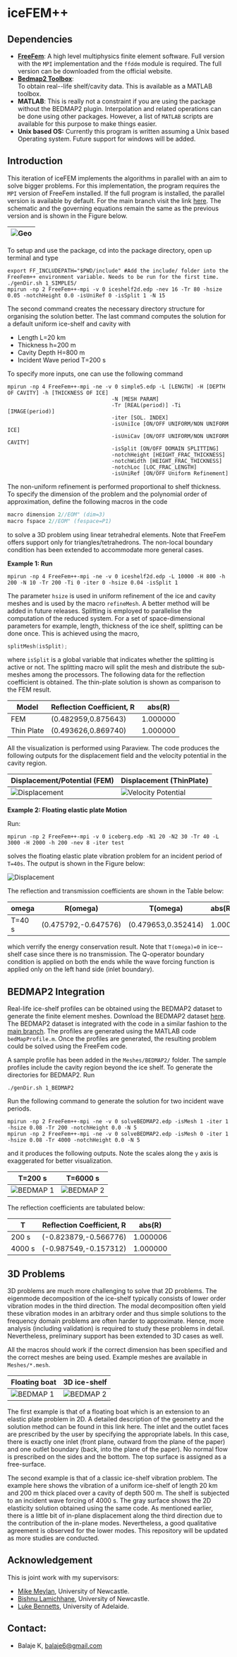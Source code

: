 # iceFEM++

## Dependencies
- [**FreeFem**](https://freefem.org):
    A high level multiphysics finite element software. Full version with the `MPI` implementation and the `ffddm` module is required. The full version can be downloaded from the official website.
- [**Bedmap2 Toolbox**](https://au.mathworks.com/matlabcentral/fileexchange/42353-bedmap2-toolbox-for-matlab):      
    To obtain real--life shelf/cavity data. This is available as a MATLAB toolbox.
- **MATLAB**: This is really not a constraint if you are using the package without the BEDMAP2 plugin. Interpolation and related operations can be done using other packages. However, a list of `MATLAB` scripts are available for this purpose to make things easier.
- **Unix based OS:** Currently this program is written assuming a Unix based Operating system. Future support for windows will be added.

## Introduction

This iteration of iceFEM implements the algorithms in parallel with an aim to solve bigger problems. For this implementation, the program requires the ``MPI`` version of FreeFem installed. If the full program is installed, the parallel version is available by default. For the main branch visit the link [here](https://github.com/Balaje/iceFem/tree/master). The schematic and
the governing equations remain the same as the previous version and is shown in the Figure below.

| ![Geo](./Images/iceGeo.png)
| ----------------------------------

To setup and use the package, cd into the package directory, open up terminal and type

```shell
export FF_INCLUDEPATH="$PWD/include" #Add the include/ folder into the FreeFem++ environment variable. Needs to be run for the first time.
./genDir.sh 1_SIMPLE5/
mpirun -np 2 FreeFem++-mpi -v 0 iceshelf2d.edp -nev 16 -Tr 80 -hsize 0.05 -notchHeight 0.0 -isUniRef 0 -isSplit 1 -N 15
```

The second command creates the necessary directory structure for organising the solution better. The last command computes the solution for a default uniform ice-shelf and cavity with

* Length L=20 km
* Thickness h=200 m
* Cavity Depth H=800 m
* Incident Wave period T=200 s

To specify more inputs, one can use the following command

```shell
mpirun -np 4 FreeFem++-mpi -ne -v 0 simple5.edp -L [LENGTH] -H [DEPTH OF CAVITY] -h [THICKNESS OF ICE]
                                 -N [MESH PARAM]
                                 -Tr [REAL(period)] -Ti [IMAGE(period)]
                                 -iter [SOL. INDEX]
                                 -isUniIce [ON/OFF UNIFORM/NON UNIFORM ICE]
                                 -isUniCav [ON/OFF UNIFORM/NON UNIFORM CAVITY]
                                 -isSplit [ON/OFF DOMAIN SPLITTING]
                                 -notchHeight [HEIGHT_FRAC_THICKNESS]
                                 -notchWidth [HEIGHT_FRAC_THICKNESS]
                                 -notchLoc [LOC_FRAC_LENGTH]   
                                 -isUniRef [ON/OFF Uniform Refinement]                              
```

The non-uniform refinement is performed proportional to shelf thickness. To specify the dimension of the problem and the polynomial order of approximation, define the following macros in the code

```cpp
macro dimension 2//EOM" (dim=3)
macro fspace 2//EOM" (fespace=P1)
```

to solve a 3D problem using linear tetrahedral elements. Note that FreeFem offers support only for triangles/tetrahedrons. The non-local boundary condition has been extended to accommodate  more general cases.


**Example 1: Run**

```shell
mpirun -np 4 FreeFem++-mpi -ne -v 0 iceshelf2d.edp -L 10000 -H 800 -h 200 -N 10 -Tr 200 -Ti 0 -iter 0 -hsize 0.04 -isSplit 1
```

The parameter ``hsize`` is used in uniform refinement of the ice and cavity meshes and is used by the macro ```refineMesh```. A better method will be added in future releases. Splitting is employed to parallelise the computation of the reduced system. For a set of space-dimensional parameters for example, length, thickness of the ice shelf, splitting can be done once. This is achieved using the macro,

``` cpp
splitMesh(isSplit);
```
where ```isSplit``` is a global variable that indicates whether the splitting is active or not. The splitting macro will split the mesh and distribute the sub-meshes among the processors. The following data for the reflection coefficient is obtained. The thin-plate solution is shown as comparison to the FEM result.

Model | Reflection Coefficient, R | abs(R) |
---- |----- | ---- |
FEM | (0.482959,0.875643) | 1.000000 |
Thin Plate| (0.493626,0.869740) | 1.000000 |

All the visualization is performed using Paraview. The code produces the following outputs for the displacement field and the velocity potential in the cavity region.

| Displacement/Potential (FEM) | Displacement (ThinPlate) |
| --- | ---- |
|  ![Displacement](./Images/ReDisp1.png) | ![Velocity Potential](./Images/RePhi1.png) |


**Example 2: Floating elastic plate Motion**

Run:
```shell
mpirun -np 2 FreeFem++-mpi -v 0 iceberg.edp -N1 20 -N2 30 -Tr 40 -L 3000 -H 2000 -h 200 -nev 8 -iter test
```
solves the floating elastic plate vibration problem for an incident period of ``T=40s``. The output is shown in the Figure below:

![Displacement](./Images/iceberg1.png)

The reflection and transmission coefficients are shown in the Table below:

omega | R(omega) | T(omega) | abs(R)^2+abs(T)^2 |
--- | --- | --- | --- |
T=40 s | (0.475792,-0.647576) | (0.479653,0.352414) | 1.00000 |

which verrify the energy conservation result. Note that `T(omega)=0` in ice--shelf case since there is no transmission. The Q-operator boundary condition is applied on both the ends while the wave forcing function is applied only on the left hand side (inlet boundary).


## BEDMAP2 Integration

Real-life ice-shelf profiles can be obtained using the BEDMAP2 dataset to generate the finite element meshes. Download the BEDMAP2 dataset [here](https://www.mathworks.com/matlabcentral/fileexchange/42353-bedmap2-toolbox-for-matlab). The BEDMAP2 dataset is integrated with the code in a similar fashion to the [main branch](https://github.com/Balaje/iceFem/tree/master#bedmap2-integration). The profiles are generated using the MATLAB code ```bedMapProfile.m```. Once the profiles are generated, the resulting problem could be solved using the FreeFem code.

A sample profile has been added in the ```Meshes/BEDMAP2/``` folder. The sample profiles include the cavity region beyond the ice shelf. To generate the directories for BEDMAP2. Run

```shell
./genDir.sh 1_BEDMAP2
```

 Run the following command to generate the solution for two incident wave periods.

```shell
mpirun -np 2 FreeFem++-mpi -ne -v 0 solveBEDMAP2.edp -isMesh 1 -iter 1 -hsize 0.08 -Tr 200 -notchHeight 0.0 -N 5
mpirun -np 2 FreeFem++-mpi -ne -v 0 solveBEDMAP2.edp -isMesh 0 -iter 1 -hsize 0.08 -Tr 4000 -notchHeight 0.0 -N 5
```

and it produces the following outputs. Note the scales along the ``y`` axis is exaggerated for better visualization.

| T=200 s | T=6000 s |
| --- | --- |
| ![BEDMAP 1](./Images/BM1.png) | ![BEDMAP 2](./Images/BM2.png) |

The reflection coefficients are tabulated below:

T | Reflection Coefficient, R | abs(R) |
---| ---- | ---- |
200 s| (-0.823879,-0.566776) |  1.000006|
4000 s | (-0.987549,-0.157312) | 1.000000 |


## 3D Problems

3D problems are much more challenging to solve that 2D problems. The eigenmode decomposition of the ice-shelf typically consists of lower order vibration modes in the third direction. The modal decomposition often yield these vibration modes in an arbitrary order and thus simple solutions to the frequency domain problems are often harder to approximate. Hence, more analysis (including validation) is required to study these problems in detail. Nevertheless, preliminary support has been extended to 3D cases as well.

All the macros should work if the correct dimension has been specified and the correct meshes are being used. Example meshes are available in ```Meshes/*.mesh```.

| Floating boat | 3D ice-shelf |
| --- | --- |
| ![BEDMAP 1](./Images/boatCav1.png) | ![BEDMAP 2](./Images/iceCav2.png) |

The first example is that of a floating boat which is an extension to an elastic plate problem in 2D. A detailed description of the geometry and the solution method can be found in this link here. The inlet and the outlet faces are prescribed by the user by specifying the appropriate labels. In this case, there is exactly one inlet (front plane, outward from the plane of the paper) and one outlet boundary (back, into the plane of the paper). No normal flow is prescribed on the sides and the bottom. The top surface is assigned as a free-surface.

The second example is that of a classic ice-shelf vibration problem. The example here shows the vibration of a uniform ice-shelf of length 20 km and 200 m thick placed over a cavity of depth 500 m. The shelf is subjected to an incident wave forcing of 4000 s. The gray surface shows the 2D elasticity solution obtained using the same code. As mentioned earlier, there is a little bit of in-plane displacement along the third direction due to the contribution of the in-plane modes. Nevertheless, a good qualitative agreement is observed for the lower modes. This repository will be updated as more studies are conducted.

## Acknowledgement
This is joint work with my supervisors:

- [Mike Meylan](https://www.newcastle.edu.au/profile/mike-meylan), University of Newcastle.
- [Bishnu Lamichhane](https://www.newcastle.edu.au/profile/bishnu-lamichhane), University of Newcastle.
- [Luke Bennetts](https://luke-bennetts.com/), University of Adelaide.

## Contact:
- Balaje K,  [balaje6@gmail.com](mailto:balaje6@gmail.com)
